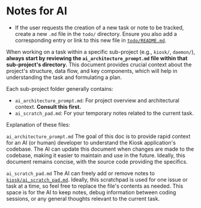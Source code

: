# Notes for AI

*   If the user requests the creation of a new task or note to be tracked, create a new `.md` file in the `todo/` directory. Ensure you also add a corresponding entry or link to this new file in [`todo/README.md`](./todo/README.md:1).

When working on a task within a specific sub-project (e.g., `kiosk/`, `daemon/`), **always start by reviewing the `ai_architecture_prompt.md` file within that sub-project's directory.** This document provides crucial context about the project's structure, data flow, and key components, which will help in understanding the task and formulating a plan.

Each sub-project folder generally contains:
* `ai_architecture_prompt.md`: For project overview and architectural context. **Consult this first.**
* `ai_scratch_pad.md`: For your temporary notes related to the current task.

Explanation of these files:

`ai_architecture_prompt.md`
The goal of this doc is to provide rapid context for an AI (or human) developer to understand the Kiosk application's codebase. The AI can update this document when changes are made to the codebase, making it easier to maintain and use in the future. Ideally, this document remains concise, with the source code providing the specifics.

`ai_scratch_pad.md`
The AI can freely add or remove notes to [`kiosk/ai_scratch_pad.md`](kiosk/ai_scratch_pad.md). Ideally, this scratchpad is used for one issue or task at a time, so feel free to replace the file's contents as needed. This space is for the AI to keep notes, debug information between coding sessions, or any general thoughts relevant to the current task.


